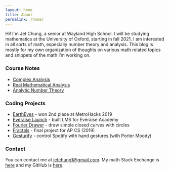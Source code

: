 ```yaml
---
layout: home
title: About
permalink: /home/
---
```


Hi! I'm Jet Chung, a senior at Wayland High School. I will be studying mathematics at the University of Oxford, starting in fall 2021. I am interested in all sorts of math, especially number theory and analysis. This blog is mostly for my own organization of thoughts on various math related topics and snippets of the math I’m working on.

### Course Notes
* [Complex Analysis](https://www.overleaf.com/read/xgsfpyfjpgpn)
* [Real Mathematical Analysis](https://www.overleaf.com/read/ywmbzrrrrwwj)
* [Analytic Number Theory](https://www.overleaf.com/read/ncbpgdtkxcmg)


### Coding Projects
* [EarthEyes](https://eartheyes.appspot.com) - won 2nd place at MetroHacks 2019
* [Everaise Launch](https://github.com/Everaise-Academy/Everaise-Launch) - built LMS for Everaise Academy
* [Fourier Drawer](https://jetchung.github.io/js/fourier/) - draw simple closed curves with circles
* [Fractals](https://jetchung.github.io/js/fractals/) - final project for AP CS (2019)
* [Gesturify](https://github.com/JetChung/gesturify) - control Spotify with hand gestures (with Porter Moody)



### Contact
You can contact me at jetchung1@gmail.com. My math Stack Exchange is [here](https://math.stackexchange.com/users/596778/jet-chung) and my GitHub is [here](https://github.com/JetChung).
